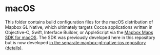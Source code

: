 # macOS

This folder contains build configuration files for the macOS distribution of Mapbox GL Native, which ultimately targets Cocoa applications written in Objective-C, Swift, Interface Builder, or AppleScript via the [Mapbox Maps SDK for macOS](https://mapbox.github.io/mapbox-gl-native/macos/). The SDK was previously developed here in this repository but is now developed [in the separate mapbox-gl-native-ios repository](https://github.com/mapbox/mapbox-gl-native-ios/tree/master/platform/macos/) ([details](https://github.com/mapbox/mapbox-gl-native/issues/15971)).
